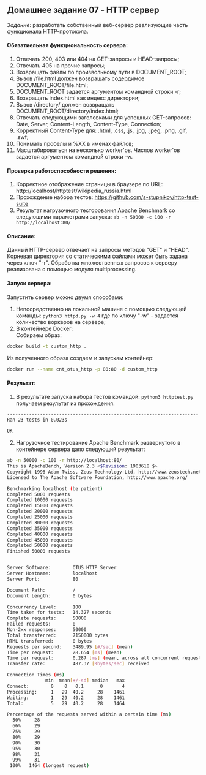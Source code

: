 ## Домашнее задание 07 - HTTP сервер

*Задание*: разработать собственный веб-сервер реализующие часть функционала HTTP-протокола.

#### Обязатиельная функциональность сервера:
1. Отвечать 200, 403 или 404 на GET-запросы и HEAD-запросы;
2. Отвечать 405 на прочие запросы;
3. Возвращать файлы по произвольному пути в DOCUMENT_ROOT;
4. Вызов /file.html должен возвращать содердимое DOCUMENT_ROOT/file.html;
5. DOCUMENT_ROOT задается аргументом командной строки -r;
6. Возвращать index.html как индекс директории;
7. Вызов /directory/ должен возвращать DOCUMENT_ROOT/directory/index.html;
8. Отвечать следующими заголовками для успешных GET-запросов: Date, Server, Content-Length, Content-Type, Connection;
9. Корректный Content-Type для: .html, .css, .js, .jpg, .jpeg, .png, .gif, .swf;
10. Понимать пробелы и %XX в именах файлов;
11. Масштабироваться на несколько worker'ов. Числов worker'ов задается аргументом командной строки -w.

#### Проверка работоспособности решения:
1. Корректное отображение страницы в браузере по URL: http://localhost/httptest/wikipedia_russia.html
2. Прохождение набора тестов: https://github.com/s-stupnikov/http-test-suite
3. Результат нагрузочного тесторования Apache Benchmark со следующими параметрами запуска:  ```ab -n 50000 -c 100 -r http://localhost:80/```

#### Описание:
Данный HTTP-сервер отвечает на запросы методов "GET" и "HEAD". Корневая директория со статическими файлами может быть задана через ключ "-r". Обработка множественных запросов к серверу реализована с помощью модуля multiprocessing.

#### Запуск сервера:
Запустить сервер можно двумя способами:
1. Непосредственно на локальной машине с помощью следующей команды: ```python3 httpd.py -w 4```
где по ключу "-w" - задается количество воркеров на сервере;
2. В контейнере Docker:  
Собираем образ:
```bash
docker build -t custom_http . 
```
Из полученного образа создаем и запускам контейнер:
```bash
docker run --name cnt_otus_http -p 80:80 -d custom_http
```

#### Результат:
1. В результате запуска набора тестов командой: 
```python3 httptest.py```
получаем результат из прохождения:
```bash
----------------------------------------------------------------------
Ran 23 tests in 0.023s

OK
```

2. Нагрузочное тестирование Apache Benchmark развернутого в контейнере сервера дало следующий результат:
```bash
ab -n 50000 -c 100 -r http://localhost:80/
This is ApacheBench, Version 2.3 <$Revision: 1903618 $>
Copyright 1996 Adam Twiss, Zeus Technology Ltd, http://www.zeustech.net/
Licensed to The Apache Software Foundation, http://www.apache.org/

Benchmarking localhost (be patient)
Completed 5000 requests
Completed 10000 requests
Completed 15000 requests
Completed 20000 requests
Completed 25000 requests
Completed 30000 requests
Completed 35000 requests
Completed 40000 requests
Completed 45000 requests
Completed 50000 requests
Finished 50000 requests


Server Software:        OTUS_HTTP_Server
Server Hostname:        localhost
Server Port:            80

Document Path:          /
Document Length:        0 bytes

Concurrency Level:      100
Time taken for tests:   14.327 seconds                                             
Complete requests:      50000
Failed requests:        0
Non-2xx responses:      50000
Total transferred:      7150000 bytes
HTML transferred:       0 bytes
Requests per second:    3489.95 [#/sec] (mean)
Time per request:       28.654 [ms] (mean)
Time per request:       0.287 [ms] (mean, across all concurrent requests)
Transfer rate:          487.37 [Kbytes/sec] received

Connection Times (ms)
              min  mean[+/-sd] median   max
Connect:        0    0   0.1      0       4
Processing:     1   29  40.2     28    1461
Waiting:        1   29  40.2     28    1461
Total:          5   29  40.2     28    1464

Percentage of the requests served within a certain time (ms)
  50%     28
  66%     29
  75%     29
  80%     29
  90%     30
  95%     30
  98%     31
  99%     31
 100%   1464 (longest request)
```